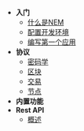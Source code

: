 - **入门**
  - [什么是NEM](/getting-started/what-is-nem)
  - [配置开发环境](/getting-started/setting)
  - [编写第一个应用](/getting-started/first-application)
- **协议**
  - [密码学](/protocol/cryptography)
  - [区块](/protocol/block)
  - [交易](/protocol/transaction)
  - [节点](/protocol/node)
- **内置功能**
- **Rest API**
  - [概述](/rest-api/overview)
